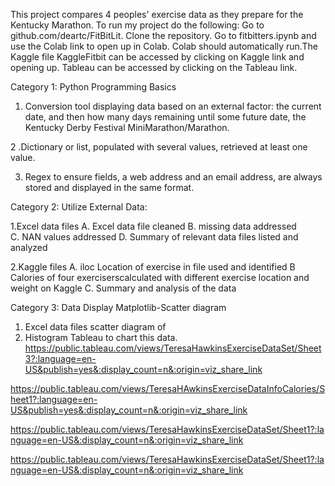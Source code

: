   This project  compares 4 peoples' exercise data as they   prepare for the Kentucky  Marathon.
To run my project do the following: Go to github.com/deartc/FitBitLit.  Clone the repository.  Go to fitbitters.ipynb and use the Colab link to open up in Colab.
Colab should automatically run.The  Kaggle file KaggleFitbit can be accessed by clicking on Kaggle link and opening up.  Tableau can be accessed by clicking on the Tableau link.  
  
 
Category 1: Python Programming Basics

1. Conversion tool displaying data based on an external factor: the current date, and then  how many days remaining until some future date, the Kentucky Derby Festival MiniMarathon/Marathon. 
 
2 .Dictionary or list, populated with several values, retrieved at least one value.

3. Regex to ensure  fields, a web address and an email address, are always stored and displayed in the same format. 
 
 
 
Category 2: Utilize External Data:
 
1.Excel data files 
A. Excel data file  cleaned
B. missing data addressed  
C. NAN values addressed
D. Summary of relevant data files listed and analyzed 


2.Kaggle files
A. iloc Location of exercise in file used and identified 
B Calories of four  exerciserscalculated with different exercise location  and weight on Kaggle 
C. Summary and analysis of the data



Category 3: Data Display
Matplotlib-Scatter diagram 
1.  Excel data files scatter diagram of
2.  Histogram 
Tableau to chart this data.
https://public.tableau.com/views/TeresaHawkinsExerciseDataSet/Sheet3?:language=en-US&publish=yes&:display_count=n&:origin=viz_share_link

https://public.tableau.com/views/TeresaHAwkinsExerciseDataInfoCalories/Sheet1?:language=en-US&publish=yes&:display_count=n&:origin=viz_share_link


https://public.tableau.com/views/TeresaHawkinsExerciseDataSet/Sheet1?:language=en-US&:display_count=n&:origin=viz_share_link

https://public.tableau.com/views/TeresaHawkinsExerciseDataSet/Sheet1?:language=en-US&:display_count=n&:origin=viz_share_link








  



